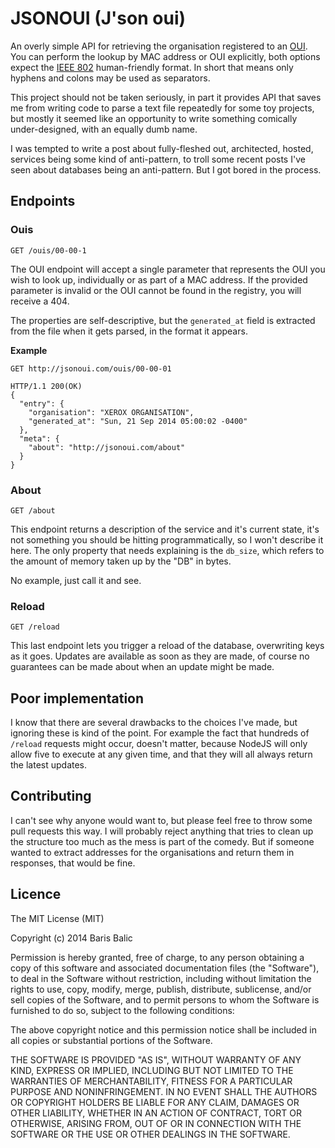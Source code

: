 # JSONOUI (J'son oui)

An overly simple API for retrieving the organisation registered to an
[OUI](http://en.wikipedia.org/wiki/Organizationally_unique_identifier).
You can perform the lookup by MAC address or OUI explicitly, both options expect
the [IEEE 802](http://standards.ieee.org/about/get/) human-friendly format. In
short that means only hyphens and colons may be used as separators.

This project should not be taken seriously, in part it provides API that saves
me from writing code to parse a text file repeatedly for some toy projects,
but mostly it seemed like an opportunity to write something comically 
under-designed, with an equally dumb name.

I was tempted to write a post about fully-fleshed out, architected, hosted,
services being some kind of anti-pattern, to troll some recent posts I've seen
about databases being an anti-pattern.  But I got bored in the process.


## Endpoints

### Ouis

`GET /ouis/00-00-1`

The OUI endpoint will accept a single parameter that represents the OUI you wish
to look up, individually or as part of a MAC address.  If the provided parameter
is invalid or the OUI cannot be found in the registry, you will receive a 404.

The properties are self-descriptive, but the `generated_at` field is extracted
from the file when it gets parsed, in the format it appears.

**Example**

```
GET http://jsonoui.com/ouis/00-00-01

HTTP/1.1 200(OK)
{
  "entry": {
    "organisation": "XEROX ORGANISATION",
    "generated_at": "Sun, 21 Sep 2014 05:00:02 -0400"
  },
  "meta": {
    "about": "http://jsonoui.com/about"
  }
}
```

### About

`GET /about`

This endpoint returns a description of the service and it's current state, it's
not something you should be hitting programmatically, so I won't describe it 
here.  The only property that needs explaining is the `db_size`, which refers to
the amount of memory taken up by the "DB" in bytes.

No example, just call it and see.

### Reload

`GET /reload`

This last endpoint lets you trigger a reload of the database, overwriting keys
as it goes.  Updates are available as soon as they are made, of course no
guarantees can be made about when an update might be made.

## Poor implementation

I know that there are several drawbacks to the choices I've made, but ignoring
these is kind of the point.  For example the fact that hundreds of
`/reload` requests might occur, doesn't matter, because NodeJS will only allow
five to execute at any given time, and that they will all always return the
latest updates.

## Contributing

I can't see why anyone would want to, but please feel free to throw some
pull requests this way.  I will probably reject anything that tries to
clean up the structure too much as the mess is part of the comedy.  But if
someone wanted to extract addresses for the organisations and return them
in responses, that would be fine.

## Licence

The MIT License (MIT)

Copyright (c) 2014 Baris Balic

Permission is hereby granted, free of charge, to any person obtaining a copy
of this software and associated documentation files (the "Software"), to deal
in the Software without restriction, including without limitation the rights
to use, copy, modify, merge, publish, distribute, sublicense, and/or sell
copies of the Software, and to permit persons to whom the Software is
furnished to do so, subject to the following conditions:

The above copyright notice and this permission notice shall be included in all
copies or substantial portions of the Software.

THE SOFTWARE IS PROVIDED "AS IS", WITHOUT WARRANTY OF ANY KIND, EXPRESS OR
IMPLIED, INCLUDING BUT NOT LIMITED TO THE WARRANTIES OF MERCHANTABILITY,
FITNESS FOR A PARTICULAR PURPOSE AND NONINFRINGEMENT. IN NO EVENT SHALL THE
AUTHORS OR COPYRIGHT HOLDERS BE LIABLE FOR ANY CLAIM, DAMAGES OR OTHER
LIABILITY, WHETHER IN AN ACTION OF CONTRACT, TORT OR OTHERWISE, ARISING FROM,
OUT OF OR IN CONNECTION WITH THE SOFTWARE OR THE USE OR OTHER DEALINGS IN THE
SOFTWARE.

